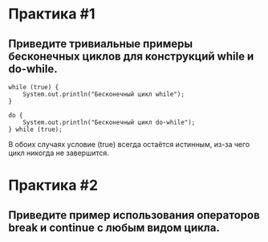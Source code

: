# Практика #1
## Приведите тривиальные примеры бесконечных циклов для конструкций while и do-while. 

```
while (true) {
    System.out.println("Бесконечный цикл while");
}

do {
    System.out.println("Бесконечный цикл do-while");
} while (true);
```
В обоих случаях условие (true) всегда остаётся истинным, из-за чего цикл никогда не завершится.

# Практика #2
## Приведите пример использования операторов break и continue с любым видом цикла. 

